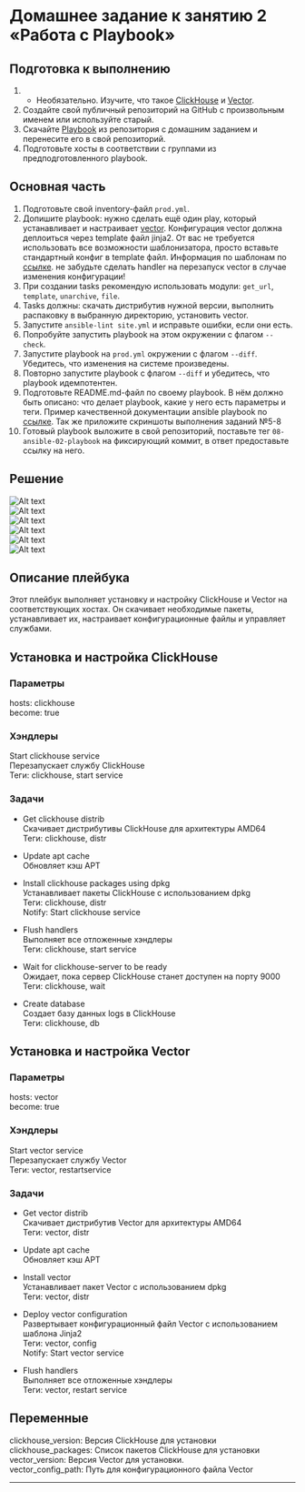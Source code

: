 # Домашнее задание к занятию 2 «Работа с Playbook»

## Подготовка к выполнению

1. * Необязательно. Изучите, что такое [ClickHouse](https://www.youtube.com/watch?v=fjTNS2zkeBs) и [Vector](https://www.youtube.com/watch?v=CgEhyffisLY).
2. Создайте свой публичный репозиторий на GitHub с произвольным именем или используйте старый.
3. Скачайте [Playbook](./playbook/) из репозитория с домашним заданием и перенесите его в свой репозиторий.
4. Подготовьте хосты в соответствии с группами из предподготовленного playbook.

## Основная часть

1. Подготовьте свой inventory-файл `prod.yml`.
2. Допишите playbook: нужно сделать ещё один play, который устанавливает и настраивает [vector](https://vector.dev). Конфигурация vector должна деплоиться через template файл jinja2. От вас не требуется использовать все возможности шаблонизатора, просто вставьте стандартный конфиг в template файл. Информация по шаблонам по [ссылке](https://www.dmosk.ru/instruktions.php?object=ansible-nginx-install). не забудьте сделать handler на перезапуск vector в случае изменения конфигурации!
3. При создании tasks рекомендую использовать модули: `get_url`, `template`, `unarchive`, `file`.
4. Tasks должны: скачать дистрибутив нужной версии, выполнить распаковку в выбранную директорию, установить vector.
5. Запустите `ansible-lint site.yml` и исправьте ошибки, если они есть.
6. Попробуйте запустить playbook на этом окружении с флагом `--check`.
7. Запустите playbook на `prod.yml` окружении с флагом `--diff`. Убедитесь, что изменения на системе произведены.
8. Повторно запустите playbook с флагом `--diff` и убедитесь, что playbook идемпотентен.
9. Подготовьте README.md-файл по своему playbook. В нём должно быть описано: что делает playbook, какие у него есть параметры и теги. Пример качественной документации ansible playbook по [ссылке](https://github.com/opensearch-project/ansible-playbook). Так же приложите скриншоты выполнения заданий №5-8
10. Готовый playbook выложите в свой репозиторий, поставьте тег `08-ansible-02-playbook` на фиксирующий коммит, в ответ предоставьте ссылку на него.

## Решение

![Alt text](https://github.com/RuslanArestov/Ansible_Study/blob/master/08-ansible-02-playbook/images/5.1.png) </br>
![Alt text](https://github.com/RuslanArestov/Ansible_Study/blob/master/08-ansible-02-playbook/images/5.2.png) </br>
![Alt text](https://github.com/RuslanArestov/Ansible_Study/blob/master/08-ansible-02-playbook/images/5.3.png) </br>
![Alt text](https://github.com/RuslanArestov/Ansible_Study/blob/master/08-ansible-02-playbook/images/6.png) </br>
![Alt text](https://github.com/RuslanArestov/Ansible_Study/blob/master/08-ansible-02-playbook/images/7.png) </br>
![Alt text](https://github.com/RuslanArestov/Ansible_Study/blob/master/08-ansible-02-playbook/images/8.png) </br>

## Описание плейбука

Этот плейбук выполняет установку и настройку ClickHouse и Vector на соответствующих хостах. Он скачивает необходимые пакеты, устанавливает их, настраивает конфигурационные файлы и управляет службами.

## Установка и настройка ClickHouse

### Параметры 
hosts: clickhouse </br>
become: true

### Хэндлеры 
Start clickhouse service </br>
Перезапускает службу ClickHouse </br>
Теги: clickhouse, start service

### Задачи 
* Get clickhouse distrib </br>
Скачивает дистрибутивы ClickHouse для архитектуры AMD64 </br>
Теги: clickhouse, distr

* Update apt cache </br>
Обновляет кэш APT

* Install clickhouse packages using dpkg  </br>
Устанавливает пакеты ClickHouse с использованием dpkg </br>
Теги: clickhouse, distr </br>
Notify: Start clickhouse service

* Flush handlers </br>
Выполняет все отложенные хэндлеры </br>
Теги: clickhouse, start service

* Wait for clickhouse-server to be ready </br>
Ожидает, пока сервер ClickHouse станет доступен на порту 9000 </br>
Теги: clickhouse, wait

* Create database </br>
Создает базу данных logs в ClickHouse </br>
Теги: clickhouse, db

## Установка и настройка Vector 

### Параметры 
hosts: vector </br>
become: true

### Хэндлеры 
Start vector service </br>
Перезапускает службу Vector </br>
Теги: vector, restartservice

### Задачи 
* Get vector distrib </br>
Скачивает дистрибутив Vector для архитектуры AMD64 </br>
Теги: vector, distr

* Update apt cache </br>
Обновляет кэш APT

* Install vector </br>
Устанавливает пакет Vector с использованием dpkg </br>
Теги: vector, distr

* Deploy vector configuration </br>
Развертывает конфигурационный файл Vector с использованием шаблона Jinja2 </br>
Теги: vector, config </br>
Notify: Start vector service

* Flush handlers </br>
Выполняет все отложенные хэндлеры </br>
Теги: vector, restart service

## Переменные 
clickhouse_version: Версия ClickHouse для установки </br>
clickhouse_packages: Список пакетов ClickHouse для установки </br>
vector_version: Версия Vector для установки. </br>
vector_config_path: Путь для конфигурационного файла Vector

---

